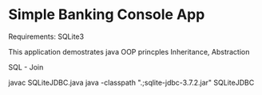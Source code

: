 # Simple Banking Console App

Requirements: SQLite3 

This application demostrates java OOP princples
Inheritance, Abstraction

SQL - Join

javac SQLiteJDBC.java
java -classpath ".;sqlite-jdbc-3.7.2.jar" SQLiteJDBC
